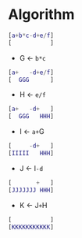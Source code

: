 # Algorithm

```m
[a+b*c-d+e/f]
[           ]
```

- G $\leftarrow$ `b*c`

```m
[a+   -d+e/f]
[  GGG      ]
```

- H $\leftarrow$ `e/f`

```m
[a+   -d+   ]
[  GGG   HHH]
```

- I $\leftarrow$ `a+`G

```m
[     -d+   ]
[IIIII   HHH]
```

- J $\leftarrow$ I`-d`

```m
[       +   ]
[JJJJJJJ HHH]
```

- K $\leftarrow$ J`+`H

```m
[           ]
[KKKKKKKKKKK]
```
